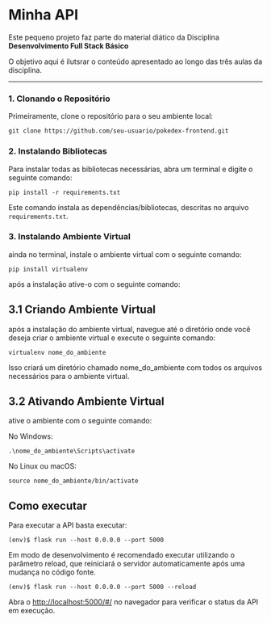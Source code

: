 # Minha API

Este pequeno projeto faz parte do material diático da Disciplina **Desenvolvimento Full Stack Básico** 

O objetivo aqui é ilutsrar o conteúdo apresentado ao longo das três aulas da disciplina.

---


### 1. Clonando o Repositório


Primeiramente, clone o repositório para o seu ambiente local:
```
git clone https://github.com/seu-usuario/pokedex-frontend.git
```
### 2. Instalando Bibliotecas

Para instalar todas as bibliotecas necessárias, abra um terminal e digite o seguinte comando:
```
pip install -r requirements.txt
```
Este comando instala as dependências/bibliotecas, descritas no arquivo `requirements.txt`.

### 3. Instalando Ambiente Virtual

ainda no terminal, instale o ambiente virtual com o seguinte comando:
```
pip install virtualenv
```
após a instalação ative-o com o seguinte comando:

  ## 3.1 Criando Ambiente Virtual

  após a instalação do ambiente virtual, navegue até o diretório onde você deseja criar o ambiente virtual e execute o seguinte comando:
  ```
  virtualenv nome_do_ambiente
  ```
  Isso criará um diretório chamado nome_do_ambiente com todos os arquivos necessários para o ambiente virtual.

  ## 3.2 Ativando Ambiente Virtual
  ative o ambiente com o seguinte comando:

  No Windows:
  ```
  .\nome_do_ambiente\Scripts\activate
  ```
  No Linux ou macOS:
  ```
  source nome_do_ambiente/bin/activate
  ```

## Como executar 


Para executar a API  basta executar:

```
(env)$ flask run --host 0.0.0.0 --port 5000
```

Em modo de desenvolvimento é recomendado executar utilizando o parâmetro reload, que reiniciará o servidor
automaticamente após uma mudança no código fonte. 

```
(env)$ flask run --host 0.0.0.0 --port 5000 --reload
```

Abra o [http://localhost:5000/#/](http://localhost:5000/#/) no navegador para verificar o status da API em execução.
